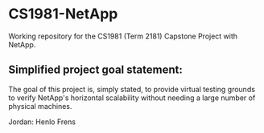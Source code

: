 # CS1981-NetApp
Working repository for the CS1981 (Term 2181) Capstone Project with NetApp.

## Simplified project goal statement:
The goal of this project is, simply stated, to provide virtual testing grounds to verify NetApp's horizontal scalability without needing a large number of physical machines.

Jordan: Henlo Frens

